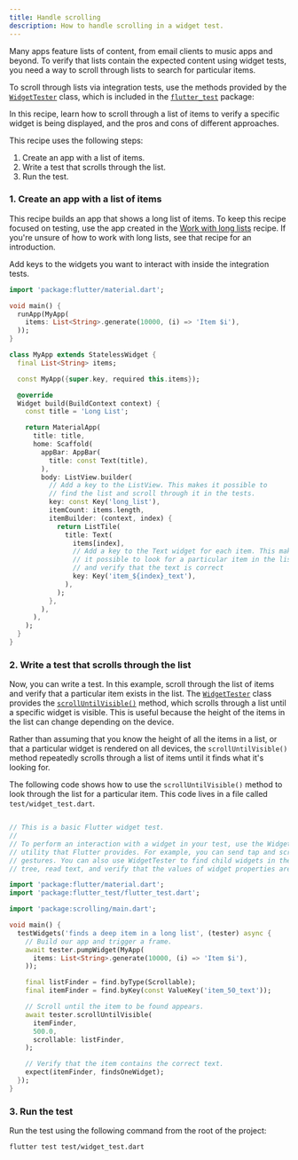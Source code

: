```yaml
---
title: Handle scrolling
description: How to handle scrolling in a widget test.
---
```


<?code-excerpt path-base="cookbook/testing/widget/scrolling/"?>

Many apps feature lists of content,
from email clients to music apps and beyond.
To verify that lists contain the expected content
using widget tests,
you need a way to scroll through lists to search for particular items.

To scroll through lists via integration tests,
use the methods provided by the [`WidgetTester`][] class,
which is included in the [`flutter_test`][] package:

In this recipe, learn how to scroll through a list of items to
verify a specific widget is being displayed,
and the pros and cons of different approaches. 

This recipe uses the following steps:

1. Create an app with a list of items.
2. Write a test that scrolls through the list.
3. Run the test.

### 1. Create an app with a list of items

This recipe builds an app that shows a long list of items.
To keep this recipe focused on testing, use the app created in the
[Work with long lists][] recipe.
If you're unsure of how to work with long lists,
see that recipe for an introduction.

Add keys to the widgets you want to interact with
inside the integration tests.

<?code-excerpt "lib/main.dart"?>
```dart
import 'package:flutter/material.dart';

void main() {
  runApp(MyApp(
    items: List<String>.generate(10000, (i) => 'Item $i'),
  ));
}

class MyApp extends StatelessWidget {
  final List<String> items;

  const MyApp({super.key, required this.items});

  @override
  Widget build(BuildContext context) {
    const title = 'Long List';

    return MaterialApp(
      title: title,
      home: Scaffold(
        appBar: AppBar(
          title: const Text(title),
        ),
        body: ListView.builder(
          // Add a key to the ListView. This makes it possible to
          // find the list and scroll through it in the tests.
          key: const Key('long_list'),
          itemCount: items.length,
          itemBuilder: (context, index) {
            return ListTile(
              title: Text(
                items[index],
                // Add a key to the Text widget for each item. This makes
                // it possible to look for a particular item in the list
                // and verify that the text is correct
                key: Key('item_${index}_text'),
              ),
            );
          },
        ),
      ),
    );
  }
}
```


### 2. Write a test that scrolls through the list

Now, you can write a test. In this example, scroll through the list of items and
verify that a particular item exists in the list. The [`WidgetTester`][] class
provides the [`scrollUntilVisible()`][] method, which scrolls through a list
until a specific widget is visible. This is useful because the height of the
items in the list can change depending on the device.

Rather than assuming that you know the height of all the items
in a list, or that a particular widget is rendered on all devices,
the `scrollUntilVisible()` method repeatedly scrolls through
a list of items until it finds what it's looking for.

The following code shows how to use the `scrollUntilVisible()` method
to look through the list for a particular item. This code lives in a
file called `test/widget_test.dart`.

<?code-excerpt "test/widget_test.dart (ScrollWidgetTest)"?>
```dart

// This is a basic Flutter widget test.
//
// To perform an interaction with a widget in your test, use the WidgetTester
// utility that Flutter provides. For example, you can send tap and scroll
// gestures. You can also use WidgetTester to find child widgets in the widget
// tree, read text, and verify that the values of widget properties are correct.

import 'package:flutter/material.dart';
import 'package:flutter_test/flutter_test.dart';

import 'package:scrolling/main.dart';

void main() {
  testWidgets('finds a deep item in a long list', (tester) async {
    // Build our app and trigger a frame.
    await tester.pumpWidget(MyApp(
      items: List<String>.generate(10000, (i) => 'Item $i'),
    ));

    final listFinder = find.byType(Scrollable);
    final itemFinder = find.byKey(const ValueKey('item_50_text'));

    // Scroll until the item to be found appears.
    await tester.scrollUntilVisible(
      itemFinder,
      500.0,
      scrollable: listFinder,
    );

    // Verify that the item contains the correct text.
    expect(itemFinder, findsOneWidget);
  });
}
```

### 3. Run the test

Run the test using the following command from the root of the project:

```
flutter test test/widget_test.dart
```

[`flutter_test`]: {{site.api}}/flutter/flutter_test/flutter_test-library.html
[`WidgetTester`]: {{site.api}}/flutter/flutter_test/WidgetTester-class.html
[`ListView.builder`]: {{site.api}}/flutter/widgets/ListView/ListView.builder.html
[`scrollUntilVisible()`]: {{site.api}}/flutter/flutter_test/WidgetController/scrollUntilVisible.html
[Work with long lists]: /cookbook/lists/long-lists
